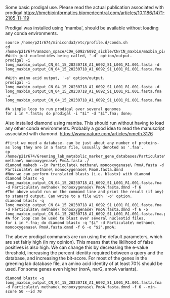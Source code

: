 Some basic prodigal use. Please read the actual publication associated with prodigal
https://bmcbioinformatics.biomedcentral.com/articles/10.1186/1471-2105-11-119

Prodigal was installed using 'mamba', should be available without loading any conda environments.
```
source /home/p21r674/miniconda3/etc/profile.d/conda.sh
cd /home/p21r674/amazon_space/COA_6092/6092_sickle/CN/CN_maxbin/maxbin_pick
#With just nucleotides being called, '-d' option/output.
prodigal -i long_maxbin_output_CN_04_15_20230718_A1_6092_S1_L001_R1.001.fasta -d long_maxbin_output_CN_04_15_20230718_A1_6092_S1_L001_R1.001.fasta.fna

#With amino acid output, '-a' option/output.
prodigal -i long_maxbin_output_CN_04_15_20230718_A1_6092_S1_L001_R1.001.fasta -d long_maxbin_output_CN_04_15_20230718_A1_6092_S1_L001_R1.001.fasta.fna -a long_maxbin_output_CN_04_15_20230718_A1_6092_S1_L001_R1.001.fasta.faa

#A simple loop to run prodigal over several genomes
for i in *.fasta; do prodigal -i "$i" -d "$i".fna; done;
```
Also installed diamond using mamba. This should run without having to load any other conda environments.
Probably a good idea to read the manuscript associated with diamond.
https://www.nature.com/articles/nmeth.3176

```
#first we need a database. can be just about any number of proteins- as long they are in a fasta file, ussually denoted as '.faa'.
cp /home/p21r674/Greening_lab_metabolic_marker_gene_databases/Particulate\ methane\ monooxygenase\ PmoA.fasta ./
diamond makedb --in Particulate\ methane\ monooxygenase\ PmoA.fasta -d Particulate\ methane\ monooxygenase\ PmoA.fasta.dmnd
#Now we can perform translated blasts (i.e. blastx) with diamond
diamond blastx -q long_maxbin_output_CN_04_15_20230718_A1_6092_S1_L001_R1.001.fasta.fna -d Particulate\ methane\ monooxygenase\ PmoA.fasta.dmnd -f 6
#The above would run on the command line and print the result (if any) to stanard output. Can write to a file with '-o' option.
diamond blastx -q long_maxbin_output_CN_04_15_20230718_A1_6092_S1_L001_R1.001.fasta.fna -d Particulate\ methane\ monooxygenase\ PmoA.fasta.dmnd -f 6 -o long_maxbin_output_CN_04_15_20230718_A1_6092_S1_L001_R1.001.fasta.fna.pmoA
#A for loop can be used to blast over several nucleotid files.
for i in *.fna; do diamond blastx -q "$i" -d Particulate\ methane\ monooxygenase\ PmoA.fasta.dmnd -f 6 -o "$i".pmoA;
```
The above prodigal commands are run using the default parameters, which are set fairly high (in my opinion).
This means that the liklihood of false positives is also high. We can change this by decreasing the e-value threshold,
increasing the percent identity required between a query and the database, and increasing the bit-score. 
For most of the genes in the greening lab database file, an amino acid identity of at least 70% should be used.
For some genes even higher (nxrA, narG, amoA variants). 

```
diamond blastx -q long_maxbin_output_CN_04_15_20230718_A1_6092_S1_L001_R1.001.fasta.fna -d Particulate\ methane\ monooxygenase\ PmoA.fasta.dmnd -f 6 --min-score 50 --id 70
```
